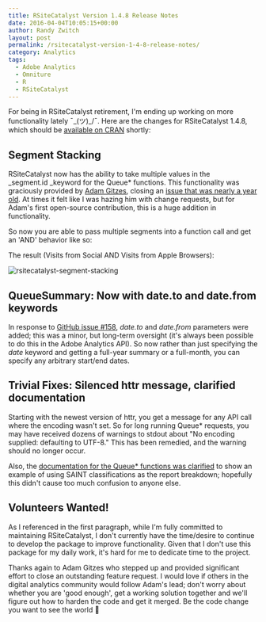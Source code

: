 ```yaml
---
title: RSiteCatalyst Version 1.4.8 Release Notes
date: 2016-04-04T10:05:15+00:00
author: Randy Zwitch
layout: post
permalink: /rsitecatalyst-version-1-4-8-release-notes/
category: Analytics
tags:
  - Adobe Analytics
  - Omniture
  - R
  - RSiteCatalyst
---
```

For being in RSiteCatalyst retirement, I'm ending up working on more functionality lately ¯\_(ツ)_/¯. Here are the changes for RSiteCatalyst 1.4.8, which should be <a href="https://cran.r-project.org/web/packages/RSiteCatalyst/index.html" target="_blank">available on CRAN</a> shortly:

## Segment Stacking

RSiteCatalyst now has the ability to take multiple values in the _segment.id _keyword for the Queue* functions. This functionality was graciously provided by <a href="https://twitter.com/FootballActuary" target="_blank">Adam Gitzes</a>, closing an <a href="https://github.com/randyzwitch/RSiteCatalyst/issues/129" target="_blank">issue that was nearly a year old</a>. At times it felt like I was hazing him with change requests, but for Adam's first open-source contribution, this is a huge addition in functionality.

So now you are able to pass multiple segments into a function call and get an 'AND' behavior like so:

The result (Visits from Social AND Visits from Apple Browsers):

<img class="aligncenter size-large wp-image-3883" src="http://i1.wp.com/randyzwitch.com/wp-content/uploads/2016/04/rsitecatalyst-segment-stacking-1024x58.png?fit=1024%2C58" alt="rsitecatalyst-segment-stacking" srcset="http://i1.wp.com/randyzwitch.com/wp-content/uploads/2016/04/rsitecatalyst-segment-stacking.png?resize=1024%2C58 1024w, http://i1.wp.com/randyzwitch.com/wp-content/uploads/2016/04/rsitecatalyst-segment-stacking.png?resize=150%2C8 150w, http://i1.wp.com/randyzwitch.com/wp-content/uploads/2016/04/rsitecatalyst-segment-stacking.png?resize=300%2C17 300w, http://i1.wp.com/randyzwitch.com/wp-content/uploads/2016/04/rsitecatalyst-segment-stacking.png?resize=768%2C43 768w, http://i1.wp.com/randyzwitch.com/wp-content/uploads/2016/04/rsitecatalyst-segment-stacking.png?w=2000 2000w" sizes="(max-width: 1000px) 100vw, 1000px" data-recalc-dims="1" />





## QueueSummary: Now with date.to and date.from keywords

In response to <a href="https://github.com/randyzwitch/RSiteCatalyst/issues/158" target="_blank">GitHub issue #158</a>, _date.to_ and _date.from_ parameters were added; this was a minor, but long-term oversight (it's always been possible to do this in the Adobe Analytics API). So now rather than just specifying the _date_ keyword and getting a full-year summary or a full-month, you can specify any arbitrary start/end dates.

## Trivial Fixes: Silenced httr message, clarified documentation

Starting with the newest version of httr, you get a message for any API call where the encoding wasn't set. So for long running Queue* requests, you may have received dozens of warnings to stdout about "<span class="pl-smi">No</span> <span class="pl-smi">encoding</span> <span class="pl-smi">supplied</span><span class="pl-k">:</span> <span class="pl-smi">defaulting</span> <span class="pl-smi">to</span> <span class="pl-smi">UTF</span><span class="pl-k">-</span><span class="pl-c1">8</span>." This has been remedied, and the warning should no longer occur.

Also, the <a href="https://github.com/randyzwitch/RSiteCatalyst/blob/master/man/QueueRanked.Rd#L86-#L93" target="_blank">documentation for the Queue* functions was clarified</a> to show an example of using SAINT classifications as the report breakdown; hopefully this didn't cause too much confusion to anyone else.

## Volunteers Wanted!

As I referenced in the first paragraph, while I'm fully committed to maintaining RSiteCatalyst, I don't currently have the time/desire to continue to develop the package to improve functionality. Given that I don't use this package for my daily work, it's hard for me to dedicate time to the project.

Thanks again to Adam Gitzes who stepped up and provided significant effort to close an outstanding feature request. I would love if others in the digital analytics community would follow Adam's lead; don't worry about whether you are 'good enough', get a working solution together and we'll figure out how to harden the code and get it merged. Be the code change you want to see the world 🙂
